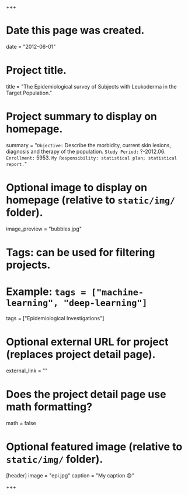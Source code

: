 +++
# Date this page was created.
date = "2012-06-01"

# Project title.
title = "The Epidemiological survey of Subjects with Leukoderma in the Target Population."

# Project summary to display on homepage.
summary = "`Objective:` Describe the morbidity, current skin lesions, diagnosis and therapy of the population. `Study Period:` ?-2012.06. `Enrollment:` 5953. `My Responsibility: statistical plan; statistical report.`"

# Optional image to display on homepage (relative to `static/img/` folder).
image_preview = "bubbles.jpg"

# Tags: can be used for filtering projects.
# Example: `tags = ["machine-learning", "deep-learning"]`
tags = ["Epidemiological Investigations"]

# Optional external URL for project (replaces project detail page).
external_link = ""

# Does the project detail page use math formatting?
math = false

# Optional featured image (relative to `static/img/` folder).
[header]
image = "epi.jpg"
caption = "My caption :smile:"

+++
